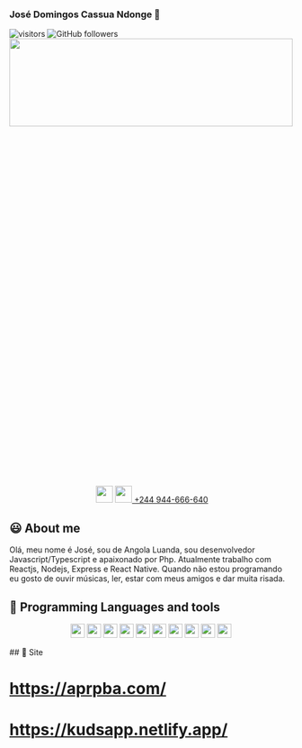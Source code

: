 ### José Domingos Cassua Ndonge 👋

![visitors](https://visitor-badge.glitch.me/badge?page_id=josedomingos919.visitor-badge)
![GitHub followers](https://img.shields.io/github/followers/josedomingos919?style=social)
<img src="https://scontent.flad5-1.fna.fbcdn.net/v/t1.6435-9/195439782_2946717438904145_7095951674746767650_n.jpg?_nc_cat=102&ccb=1-3&_nc_sid=174925&_nc_eui2=AeFcqMsnfvScyGWwEBLuPfI0PYj3y64GkFE9iPfLrgaQUegb9zHKWF2xRS_a00n8IXZ9FuqPcN_HFtFoeZOLvgKN&_nc_ohc=ygSWh7f89igAX-VT3qh&tn=-M8OgMseNFnecV2e&_nc_ht=scontent.flad5-1.fna&oh=e4470f8322971cc50a5d92eb0b4a26f0&oe=60EE1875" width="100%" height="20%" />
<p align='center'>
&nbsp;&nbsp;
  <a href="https://www.linkedin.com/in/jos%C3%A9-domingos-cassua-n-donge-2197221b8/"><img height="30" src="https://github.com/stephenajulu/WaylonWalker/blob/main/icon/linkedin.png?raw=true"></a>
  <a href="#"><img height="30" src="https://image.similarpng.com/very-thumbnail/2020/05/WhatsApp-icon-PNG.png"> +244 944-666-640</a>&nbsp;&nbsp;
</p>

## :smiley: About me
Olá, meu nome é José, sou de Angola Luanda, sou desenvolvedor Javascript/Typescript e apaixonado por Php.
Atualmente trabalho com Reactjs, Nodejs, Express e React Native.
Quando não estou programando eu gosto de ouvir músicas, ler, estar com meus amigos e dar muita risada.
## :rocket: Programming Languages and tools
<p align="center">
<img src="https://img.shields.io/badge/javascript-%23F7DF1E.svg?&style=for-the-badge&logo=javascript&logoColor=black" height="25"/>
<img src="https://img.shields.io/badge/typescript%20-%23007ACC.svg?&style=for-the-badge&logo=typescript&logoColor=white" height="25"/>
<img src="https://img.shields.io/badge/node.js%20-%2343853D.svg?&style=for-the-badge&logo=node.js&logoColor=white" height="25"/>
<img src="https://img.shields.io/badge/express.js%20-%23404d59.svg?&style=for-the-badge" height="25"/>
<img src="https://img.shields.io/badge/react%20-%2320232a.svg?&style=for-the-badge&logo=react&logoColor=%2361DAFB" height="25"/>
<img src="https://img.shields.io/badge/bootstrap%20-%23563D7C.svg?&style=for-the-badge&logo=bootstrap&logoColor=white" height="25"/>
<img src="https://img.shields.io/badge/postgres-%23316192.svg?&style=for-the-badge&logo=postgresql&logoColor=white" height="25"/>
<img src="https://img.shields.io/badge/-npm-CB3837?style=flat-square&logo=npm" height="25"/>
<img src="https://img.shields.io/badge/-GitHub-181717?style=flat-square&logo=github" height="25"/>
<img src="https://img.shields.io/badge/MongoDB-%234ea94b.svg?&style=for-the-badge&logo=mongodb&logoColor=white" height="25"/>
</p>
## 🎯 Site

# https://aprpba.com/
# https://kudsapp.netlify.app/
